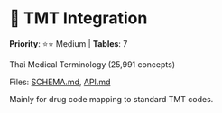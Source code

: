# 🏥 TMT Integration

**Priority**: ⭐⭐ Medium | **Tables**: 7

Thai Medical Terminology (25,991 concepts)

Files: [SCHEMA.md](SCHEMA.md), [API.md](API.md)

Mainly for drug code mapping to standard TMT codes.
